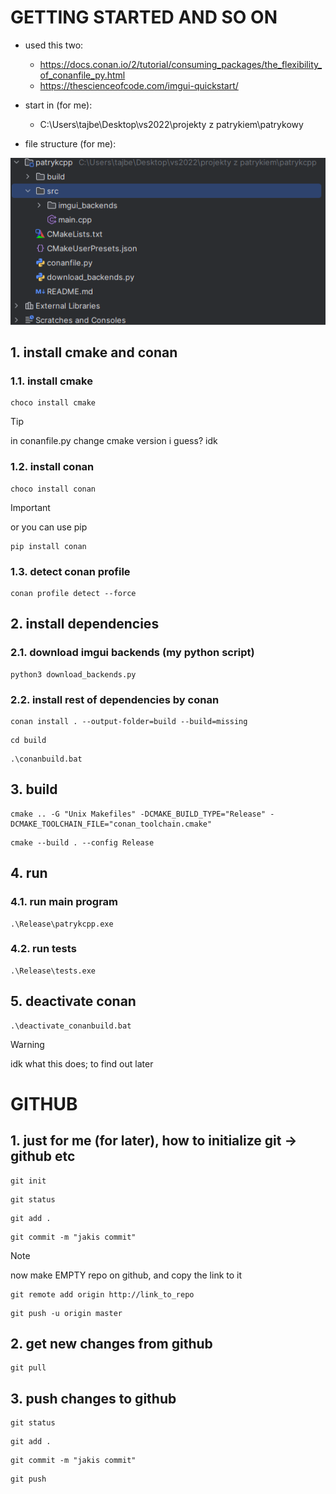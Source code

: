 # GETTING STARTED AND SO ON
- used this two:
  - https://docs.conan.io/2/tutorial/consuming_packages/the_flexibility_of_conanfile_py.html
  - https://thescienceofcode.com/imgui-quickstart/

- start in (for me):
  - C:\Users\tajbe\Desktop\vs2022\projekty z patrykiem\patrykowy
- file structure (for me):

![file_struct.png](file_struct.png)

## 1. install cmake and conan
### 1.1. install cmake
```
choco install cmake
```
> [!TIP]
> in conanfile.py change cmake version i guess? idk

### 1.2. install conan
```
choco install conan
```
> [!IMPORTANT]
> or you can use pip
```
pip install conan
```

### 1.3. detect conan profile
```
conan profile detect --force
```

## 2. install dependencies
### 2.1. download imgui backends (my python script)
```
python3 download_backends.py
```
### 2.2. install rest of dependencies by conan
```
conan install . --output-folder=build --build=missing
```
```
cd build
```
```
.\conanbuild.bat
```

## 3. build
```
cmake .. -G "Unix Makefiles" -DCMAKE_BUILD_TYPE="Release" -DCMAKE_TOOLCHAIN_FILE="conan_toolchain.cmake"
```
```
cmake --build . --config Release
```

## 4. run
### 4.1. run main program
```
.\Release\patrykcpp.exe
```
### 4.2. run tests
```
.\Release\tests.exe
```

## 5. deactivate conan
```
.\deactivate_conanbuild.bat
```
> [!WARNING]
> idk what this does; to find out later


# GITHUB
## 1. just for me (for later), how to initialize git -> github etc
```
git init
```
```
git status
```
```
git add .
```
```
git commit -m "jakis commit"
```
> [!NOTE]
> now make EMPTY repo on github, and copy the link to it
```
git remote add origin http://link_to_repo
```
```
git push -u origin master
```

## 2. get new changes from github
```
git pull
```

## 3. push changes to github
```
git status
```
```
git add .
```
```
git commit -m "jakis commit"
```
```
git push
```